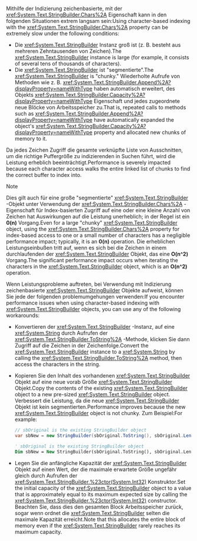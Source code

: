 <span data-ttu-id="02606-101">Mithilfe der Indizierung zeichenbasierte, mit der <xref:System.Text.StringBuilder.Chars%2A> Eigenschaft kann in den folgenden Situationen extrem langsam sein:</span><span class="sxs-lookup"><span data-stu-id="02606-101">Using character-based indexing with the <xref:System.Text.StringBuilder.Chars%2A> property can be extremely slow under the following conditions:</span></span>

- <span data-ttu-id="02606-102">Die <xref:System.Text.StringBuilder> Instanz groß ist (z. B. besteht aus mehreren Zehntausenden von Zeichen).</span><span class="sxs-lookup"><span data-stu-id="02606-102">The <xref:System.Text.StringBuilder> instance is large (for example, it consists of several tens of thousands of characters).</span></span>
- <span data-ttu-id="02606-103">Die <xref:System.Text.StringBuilder> ist "segmentierte".</span><span class="sxs-lookup"><span data-stu-id="02606-103">The <xref:System.Text.StringBuilder> is "chunky."</span></span> <span data-ttu-id="02606-104">Wiederholte Aufrufe von Methoden wie z. B. <xref:System.Text.StringBuilder.Append%2A?displayProperty=nameWithType> haben automatisch erweitert, des Objekts <xref:System.Text.StringBuilder.Capacity%2A?displayProperty=nameWithType> Eigenschaft und jedes zugeordnete neue Blöcke von Arbeitsspeicher zu.</span><span class="sxs-lookup"><span data-stu-id="02606-104">That is, repeated calls to methods such as <xref:System.Text.StringBuilder.Append%2A?displayProperty=nameWithType> have automatically expanded the object's <xref:System.Text.StringBuilder.Capacity%2A?displayProperty=nameWithType> property and allocated new chunks of memory to it.</span></span>

<span data-ttu-id="02606-105">Da jedes Zeichen Zugriff die gesamte verknüpfte Liste von Ausschnitten, um die richtige Puffergröße zu indizierenden in Suchen führt, wird die Leistung erheblich beeinträchtigt.</span><span class="sxs-lookup"><span data-stu-id="02606-105">Performance is severely impacted because each character access walks the entire linked list of chunks to find the correct buffer to index into.</span></span>

> [!NOTE]
>  <span data-ttu-id="02606-106">Dies gilt auch für eine große "segmentierte" <xref:System.Text.StringBuilder> -Objekt unter Verwendung der <xref:System.Text.StringBuilder.Chars%2A> -Eigenschaft für Index-basierten Zugriff auf eine oder eine kleine Anzahl von Zeichen hat Auswirkungen auf die Leistung unerheblich; in der Regel ist ein **0(n)** Vorgang.</span><span class="sxs-lookup"><span data-stu-id="02606-106">Even for a large "chunky" <xref:System.Text.StringBuilder> object, using the <xref:System.Text.StringBuilder.Chars%2A> property for index-based access to one or a small number of characters has a negligible performance impact; typically, it is an **0(n)** operation.</span></span> <span data-ttu-id="02606-107">Die erheblichen Leistungseinbußen tritt auf, wenn es sich bei die Zeichen in einem durchlaufenden der <xref:System.Text.StringBuilder> Objekt, das eine **O(n^2)** Vorgang.</span><span class="sxs-lookup"><span data-stu-id="02606-107">The significant performance impact occurs when iterating the characters in the <xref:System.Text.StringBuilder> object, which is an **O(n^2)** operation.</span></span> 

<span data-ttu-id="02606-108">Wenn Leistungsprobleme auftreten, bei Verwendung mit Indizierung zeichenbasierte <xref:System.Text.StringBuilder> Objekte aufweist, können Sie jede der folgenden problemumgehungen verwenden:</span><span class="sxs-lookup"><span data-stu-id="02606-108">If you encounter performance issues when using character-based indexing with <xref:System.Text.StringBuilder> objects, you can use any of the following workarounds:</span></span>

- <span data-ttu-id="02606-109">Konvertieren der <xref:System.Text.StringBuilder> -Instanz, auf eine <xref:System.String> durch Aufrufen der <xref:System.Text.StringBuilder.ToString%2A> -Methode, klicken Sie dann Zugriff auf die Zeichen in der Zeichenfolge.</span><span class="sxs-lookup"><span data-stu-id="02606-109">Convert the <xref:System.Text.StringBuilder> instance to a <xref:System.String> by calling the <xref:System.Text.StringBuilder.ToString%2A> method, then access the characters in the string.</span></span>

- <span data-ttu-id="02606-110">Kopieren Sie den Inhalt des vorhandenen <xref:System.Text.StringBuilder> Objekt auf eine neue vorab Größe <xref:System.Text.StringBuilder> Objekt.</span><span class="sxs-lookup"><span data-stu-id="02606-110">Copy the contents of the existing <xref:System.Text.StringBuilder> object to a new pre-sized <xref:System.Text.StringBuilder> object.</span></span> <span data-ttu-id="02606-111">Verbessert die Leistung, da die neue <xref:System.Text.StringBuilder> Objekt ist kein segmentierten.</span><span class="sxs-lookup"><span data-stu-id="02606-111">Performance improves because the new <xref:System.Text.StringBuilder> object is not chunky.</span></span> <span data-ttu-id="02606-112">Zum Beispiel:</span><span class="sxs-lookup"><span data-stu-id="02606-112">For example:</span></span>

   ```csharp
   // sbOriginal is the existing StringBuilder object
   var sbNew = new StringBuilder(sbOriginal.ToString(), sbOriginal.Length);
   ```
   ```vb
   ' sbOriginal is the existing StringBuilder object
   Dim sbNew = New StringBuilder(sbOriginal.ToString(), sbOriginal.Length)
   ```
- <span data-ttu-id="02606-113">Legen Sie die anfängliche Kapazität der <xref:System.Text.StringBuilder> Objekt auf einen Wert, der die maximale erwartete Größe ungefähr gleich durch Aufrufen der <xref:System.Text.StringBuilder.%23ctor(System.Int32)> Konstruktor.</span><span class="sxs-lookup"><span data-stu-id="02606-113">Set the initial capacity of the <xref:System.Text.StringBuilder> object to a value that is approximately equal to its maximum expected size by calling the <xref:System.Text.StringBuilder.%23ctor(System.Int32)> constructor.</span></span> <span data-ttu-id="02606-114">Beachten Sie, dass dies den gesamten Block Arbeitsspeicher zurück, sogar wenn ordnet die <xref:System.Text.StringBuilder> selten die maximale Kapazität erreicht.</span><span class="sxs-lookup"><span data-stu-id="02606-114">Note that this allocates the entire block of memory even if the <xref:System.Text.StringBuilder> rarely reaches its maximum capacity.</span></span>
